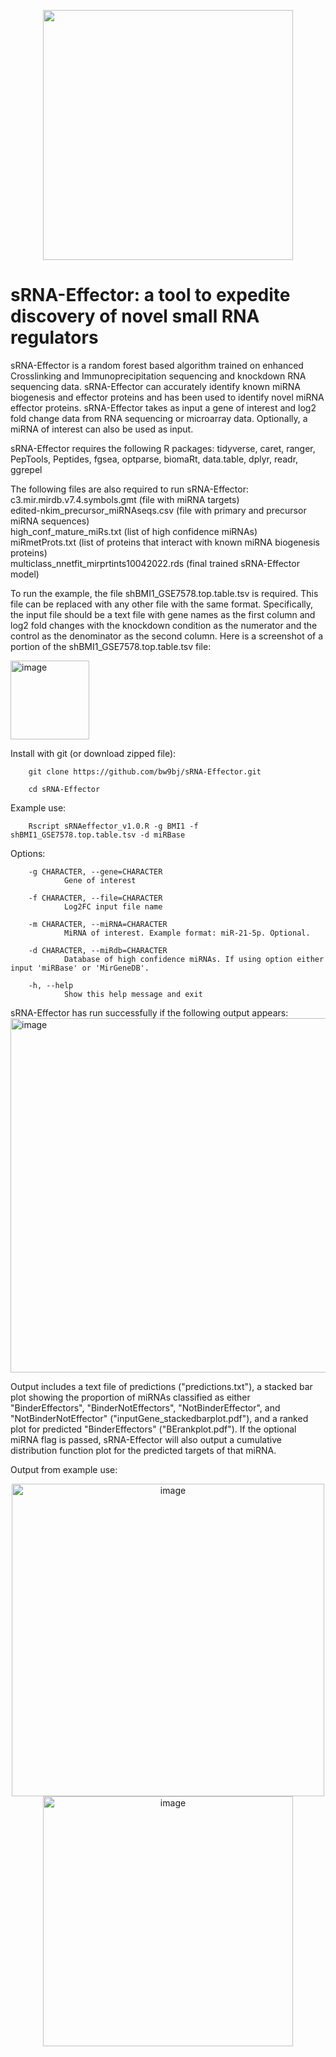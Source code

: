 <p align="center">
<img src="https://github.com/bw9bj/sRNA-Effector/assets/42174020/0482c749-7692-4f0b-9233-dbeea0dbe991" width="400" />
</p>


# sRNA-Effector: a tool to expedite discovery of novel small RNA regulators

sRNA-Effector is a random forest based algorithm trained on enhanced Crosslinking and Immunoprecipitation sequencing and knockdown RNA sequencing data. sRNA-Effector can accurately identify known miRNA biogenesis and effector proteins and has been used to identify novel miRNA effector proteins. sRNA-Effector takes as input a gene of interest and log2 fold change data from RNA sequencing or microarray data. Optionally, a miRNA of interest can also be used as input. 

sRNA-Effector requires the following R packages:
tidyverse,
caret,
ranger,
PepTools,
Peptides,
fgsea,
optparse,
biomaRt,
data.table,
dplyr,
readr,
ggrepel

The following files are also required to run sRNA-Effector: <br>
c3.mir.mirdb.v7.4.symbols.gmt (file with miRNA targets) <br>
edited-nkim_precursor_miRNAseqs.csv (file with primary and precursor miRNA sequences) <br>
high_conf_mature_miRs.txt (list of high confidence miRNAs) <br>
miRmetProts.txt (list of proteins that interact with known miRNA biogenesis proteins) <br>
multiclass_nnetfit_mirprtints10042022.rds (final trained sRNA-Effector model) <br>

To run the example, the file shBMI1_GSE7578.top.table.tsv is required. This file can be replaced with any other file with the same format. Specifically, the input file should be a text file with gene names as the first column and log2 fold changes with the knockdown condition as the numerator and the control as the denominator as the second column. Here is a screenshot of a portion of the shBMI1_GSE7578.top.table.tsv file:

<img width="126" alt="image" src="https://github.com/bw9bj/sRNA-Effector/assets/42174020/4cf16623-91e8-4d13-a884-105c7215ab2f">


Install with git (or download zipped file):
        
        git clone https://github.com/bw9bj/sRNA-Effector.git

        cd sRNA-Effector 


Example use:

        Rscript sRNAeffector_v1.0.R -g BMI1 -f shBMI1_GSE7578.top.table.tsv -d miRBase

Options:

        -g CHARACTER, --gene=CHARACTER
                Gene of interest

        -f CHARACTER, --file=CHARACTER
                Log2FC input file name

        -m CHARACTER, --miRNA=CHARACTER
                MiRNA of interest. Example format: miR-21-5p. Optional.

        -d CHARACTER, --miRdb=CHARACTER
                Database of high confidence miRNAs. If using option either input 'miRBase' or 'MirGeneDB'.

        -h, --help
                Show this help message and exit

sRNA-Effector has run successfully if the following output appears:
<img width="567" alt="image" src="https://github.com/bw9bj/sRNA-Effector/assets/42174020/0695bc21-2ad9-4bff-b174-7f7a15995166">



Output includes a text file of predictions ("predictions.txt"), a stacked bar plot showing the proportion of miRNAs classified as either "BinderEffectors", "BinderNotEffectors", "NotBinderEffector", and "NotBinderNotEffector" ("inputGene_stackedbarplot.pdf"), and a ranked plot for predicted "BinderEffectors" ("BErankplot.pdf"). If the optional miRNA flag is passed, sRNA-Effector will also output a cumulative distribution function plot for the predicted targets of that miRNA.

Output from example use: <br>
<p align="center">
<img width="500" alt="image" src="https://github.com/bw9bj/sRNA-Effector/assets/42174020/bd9f9385-faef-413b-8099-5b385429f0ff"> <img width="400" alt="image" src="https://github.com/bw9bj/sRNA-Effector/assets/42174020/e7a3f001-b936-40ba-8453-412db07b1d5e"> <br>
</p>







